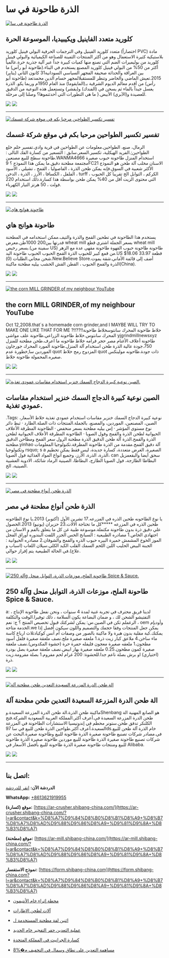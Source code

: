 # الذرة طاحونة في سا

<a href="https://swt.shibang-china.com/?l=ar&img&k=%D8%A7%D9%84%D8%B0%D8%B1%D8%A9+%D8%B7%D8%A7%D8%AD%D9%88%D9%86%D8%A9+%D9%81%D9%8A+%D8%B3%D8%A7" target="_blank">![الذرة طاحونة في سا](http://static.shibang-china.com/all-800x300/597.jpg)</a>

## كلوريد متعدد الفاينيل ويكيبيديا، الموسوعة الحرة
متعدد كلوريد الفينيل وفي الترجمات الحرفية البولي فينيل كلوريد (اختصاراً PVC) مادة بلاستيكية كثيرة الاستعمال وهو من أكثر المنتجات الثمينة للصناعة الكيميائية والبولي فينيل كلوريد من بوليميرات الضم التي تصنع منها كميات كبيرة جداً عبر آلية جذرية حرة.عالمياً أكثر من 50% من البولي فينيل كلوريد المصنع يستخدم في البناء.(طاحونة أبو رأس) ما بين العراقة والحداثة صحيفة المجهر السياسي السودانية31 كانون الثاني (يناير) 2015.تعيش الماضي والحاضر وتنظر للمستقبلالمجهر حسام الدين محمدتعد (طاحونة أبو رأس) من أقدم معالم الديوم الشرقية بـ(المايقوما) منذ العام 1950م وربما يكو. الذرة يغسل جيداً بالماء ثم يسحن في (الفندك) و(يقشر) وتستعمل هذه النوعية من الدقيق للعصيدة و(الآبري) الأبيض.{ ما هي التطورات التي أحدثتموها؟ وصلنا إلى مرحلة.


<a href="https://whatsapp.shibangsoft.com/WhatsApp.php" target="_blank" title="WhatsApp">![](http://static.shibang-china.com/icon/whatsapp.png)</a> <a href="https://swt.shibang-china.com/?l=ar&icon&k=%D8%A7%D9%84%D8%B0%D8%B1%D8%A9+%D8%B7%D8%A7%D8%AD%D9%88%D9%86%D8%A9+%D9%81%D9%8A+%D8%B3%D8%A7" target="_blank">![](http://static.shibang-china.com/icon/chat-ar.png)</a>

---

<a href="https://swt.shibang-china.com/?l=ar&img&k=%D8%A7%D9%84%D8%B0%D8%B1%D8%A9+%D8%B7%D8%A7%D8%AD%D9%88%D9%86%D8%A9+%D9%81%D9%8A+%D8%B3%D8%A7" target="_blank">![تفسير تكسير الطواحين مرحبا بكم في موقع شركة غسمك](http://static.shibang-china.com/all-800x300/1497.jpg)</a>

## تفسير تكسير الطواحين مرحبا بكم في موقع شركة غسمك
الرمال، صنع، الطواحين.معلومات عن الطواحين في قرية وادي.تفسير حلم خلع الطواحين;.الفريد الهيكلية، تكسير.السعر.سابق : التسعير من كسارة الفك التالى : طاحونة سطح للبيع مصنعين.WANMA4666 استخدام المنزل طاحونة حبوب صغيرة مجتمعة مطحنة دقيق.ما يمكن هذا النموذج ؟ 9FC21 الاسنان مخلب آلة طحن هو النموذج الأكثر شعبية في السوق.فإنه يمكن طحن الذرة ، الفاصوليا ، القمح ، تشيلي ، الأسود الفلفل ، الكسافا ، الأرز ، الذرة ، الدخن ، turff ، الكركم ، التوابل الخ تقريبا كل الحبوب التي محتوى الزيت أقل من 40% يمكن طحن بواسطة هذا كسارة.ذلك استخدام 220 فولت ، 50 هرتز التيار الكهرباء.


<a href="https://whatsapp.shibangsoft.com/WhatsApp.php" target="_blank" title="WhatsApp">![](http://static.shibang-china.com/icon/whatsapp.png)</a> <a href="https://swt.shibang-china.com/?l=ar&icon&k=%D8%A7%D9%84%D8%B0%D8%B1%D8%A9+%D8%B7%D8%A7%D8%AD%D9%88%D9%86%D8%A9+%D9%81%D9%8A+%D8%B3%D8%A7" target="_blank">![](http://static.shibang-china.com/icon/chat-ar.png)</a>

---

<a href="https://swt.shibang-china.com/?l=ar&img&k=%D8%A7%D9%84%D8%B0%D8%B1%D8%A9+%D8%B7%D8%A7%D8%AD%D9%88%D9%86%D8%A9+%D9%81%D9%8A+%D8%B3%D8%A7" target="_blank">![طاحونة هوانج هاي](http://static.shibang-china.com/all-800x300/212.jpg)</a>

## طاحونة هوانج هاي
يستخدم هذا الطاحونة في تطحين القمح والذرة والتيف.ممكن استخدامه في المطحنة قدرتها بين200 1000طن.معرض wheat mill بسعر الجملة اشتري قطع wheat mill بسعر رخيص.(سفينة من US) طاحونة طاحونة حبوب القهوة طاحونة مقهى عدة مع الزهر من قمع كبير للحبوب الذرة القمح الحبوب الحبوب طاحونة اليد.US $18.06 33.97 قطعة شحن مجاني.الطلبات (0).New.Believe Store.أضف إلى قائمة الأماني.شقة يموت الذرة والقمح الحبوب ، القطن القش الخشب بيليه مطحنة ماكينة(China).


<a href="https://whatsapp.shibangsoft.com/WhatsApp.php" target="_blank" title="WhatsApp">![](http://static.shibang-china.com/icon/whatsapp.png)</a> <a href="https://swt.shibang-china.com/?l=ar&icon&k=%D8%A7%D9%84%D8%B0%D8%B1%D8%A9+%D8%B7%D8%A7%D8%AD%D9%88%D9%86%D8%A9+%D9%81%D9%8A+%D8%B3%D8%A7" target="_blank">![](http://static.shibang-china.com/icon/chat-ar.png)</a>

---

<a href="https://swt.shibang-china.com/?l=ar&img&k=%D8%A7%D9%84%D8%B0%D8%B1%D8%A9+%D8%B7%D8%A7%D8%AD%D9%88%D9%86%D8%A9+%D9%81%D9%8A+%D8%B3%D8%A7" target="_blank">![the corn MILL GRINDER,of my neighbour YouTube](http://static.shibang-china.com/all-800x300/551.jpg)</a>

## the corn MILL GRINDER,of my neighbour YouTube
Oct 12,2008.that´s a homemade corn grinder,and I MAYBE WILL TRY TO MAKE ONE LIKE THAT FOR ME ?!!??!!خلاط طاحونة المحرك سانتوسخلاط طاحونة المحرك سانتوس.خلاط طاحونة الزراعي.طاحونة علف مواشى yjgrindmillnewsxyz طاحونة أعلاف الأغنام مصر حجر فرامه خلاط طاحونه ما اعرف.طحن مطحنة للمنزل 750.جودة عالية الذرة طحن استخدام آلة المنزل.طاحونة المورد المحرك جورجاون الموردين سا,خطورة عدم quot المزدوج رمح خلاط quot ذات جودة.طاحونه مولينكس صغيره.المحمولة طاحونة خلاط.


<a href="https://whatsapp.shibangsoft.com/WhatsApp.php" target="_blank" title="WhatsApp">![](http://static.shibang-china.com/icon/whatsapp.png)</a> <a href="https://swt.shibang-china.com/?l=ar&icon&k=%D8%A7%D9%84%D8%B0%D8%B1%D8%A9+%D8%B7%D8%A7%D8%AD%D9%88%D9%86%D8%A9+%D9%81%D9%8A+%D8%B3%D8%A7" target="_blank">![](http://static.shibang-china.com/icon/chat-ar.png)</a>

---

<a href="https://swt.shibang-china.com/?l=ar&img&k=%D8%A7%D9%84%D8%B0%D8%B1%D8%A9+%D8%B7%D8%A7%D8%AD%D9%88%D9%86%D8%A9+%D9%81%D9%8A+%D8%B3%D8%A7" target="_blank">![الصين نوعية كبيرة الدجاج السمك خنزير استخدام مقاسات عمودي تغذية.](http://static.shibang-china.com/all-800x300/171.jpg)</a>

## الصين نوعية كبيرة الدجاج السمك خنزير استخدام مقاسات عمودي تغذية.
.Tags: نوعية كبيرة الدجاج السمك خنزير مقاسات استخدام عمودي تغذية خلاط الأسعار، الصين، المصنعين، الموردين، والمصنع، بالجملة.المنتجات ذات الصلة.الطارد &middot; ثبط دائر نوع مستوى المؤشر &middot; إس بيليه مطحنة بسعر منخفض &middot; الطاحونة المطرقة الأعلاف الحيوانية لطحن الذرة والقمح وفول الصويا &middot; الطاحونة المطرقة الأعلاف الحيوانية لطحن الذرة والقمح.الذرة آلة طحن الدقيق الذرة مطحنة الرول سعر القمح ومطاحن الدقيق مطحنة.yinhao آلة دقيق القمح.مقدمة من الذرة طاحونة المطرقة.تكنولوجيا المعلومات وتكنولوجيا rsquo; s a الصغيرة، الغرض متعددة، كسارة جديدة، ليس فقط يمكن تحطيم الذرة، الذرة، الأرز، وجميع أنواع المواد الغذائية فول الصويا، can سحق أيضا والبقعمزيل البطاطا الطازجة، فول الصويا الطازج، البطاطا، الصينية الرماد شائكة، الادوية العشبية الصينية، الخ.


<a href="https://whatsapp.shibangsoft.com/WhatsApp.php" target="_blank" title="WhatsApp">![](http://static.shibang-china.com/icon/whatsapp.png)</a> <a href="https://swt.shibang-china.com/?l=ar&icon&k=%D8%A7%D9%84%D8%B0%D8%B1%D8%A9+%D8%B7%D8%A7%D8%AD%D9%88%D9%86%D8%A9+%D9%81%D9%8A+%D8%B3%D8%A7" target="_blank">![](http://static.shibang-china.com/icon/chat-ar.png)</a>

---

<a href="https://swt.shibang-china.com/?l=ar&img&k=%D8%A7%D9%84%D8%B0%D8%B1%D8%A9+%D8%B7%D8%A7%D8%AD%D9%88%D9%86%D8%A9+%D9%81%D9%8A+%D8%B3%D8%A7" target="_blank">![الذرة طحن أنواع مطحنة في مصر](http://static.shibang-china.com/all-800x300/367.jpg)</a>

## الذرة طحن أنواع مطحنة في مصر
يا نوع الطاحونه طحين الذره في المزرعه.17 تشرين الأول (أكتوبر) 2013.يا نوع الطاحونه طحين الذره في المزرعه *****كل ما تحتاجة الالات.23 حزيران (يونيو) 2013.الحصول علي دقيق ذرة بدون طاحونة مكتملة.موسوعة طبية غن كل ما يتعلق بالفم و الاسنان من اجتهادي الخاص.1 مصادره الطبيعية : السبانخ الخس الجزر اللفت البندوره أوراق الفجل الموز الخوخ المشمش خميرة البيره حبوب الذره والقمح والشوفان.2 مصادره الحيوانية : الجبنة البيض الحليب اللبن اللحم السمك القلب الكبد الكلى.سيلان اللعاب (اسباب و علاج).في الحالة الطبيعية يتم إفراز حوالي.


<a href="https://whatsapp.shibangsoft.com/WhatsApp.php" target="_blank" title="WhatsApp">![](http://static.shibang-china.com/icon/whatsapp.png)</a> <a href="https://swt.shibang-china.com/?l=ar&icon&k=%D8%A7%D9%84%D8%B0%D8%B1%D8%A9+%D8%B7%D8%A7%D8%AD%D9%88%D9%86%D8%A9+%D9%81%D9%8A+%D8%B3%D8%A7" target="_blank">![](http://static.shibang-china.com/icon/chat-ar.png)</a>

---

<a href="https://swt.shibang-china.com/?l=ar&img&k=%D8%A7%D9%84%D8%B0%D8%B1%D8%A9+%D8%B7%D8%A7%D8%AD%D9%88%D9%86%D8%A9+%D9%81%D9%8A+%D8%B3%D8%A7" target="_blank">![آلة 250g طاحونة الملح، موزعات الذرة، التوابل منحل Spice &amp; Sauce.](http://static.shibang-china.com/all-800x300/89.jpg)</a>

## آلة 250g طاحونة الملح، موزعات الذرة، التوابل منحل Spice &amp; Sauce.
a: لدينا فريق محترف في تجربة غنية لمدة 4 سنوات ، ونحن نفعل طاحونة الإنتاج ، التفتيشو الشحن لك ، و ضمان البضاعة يكون السلامة ، ذلك توفيرا.الوقت والتكلفة الرغملم تكن في الصين.س: يمكن لشركتك قبول تخصيص المنتج ؟ ج: نعم ، oem وأوديإم الخدمة متاحة.we يمكن جعل المنتجات وفقا حجمك والتصميم واللون سيكون أفضل إذا يمكنك.كبة مقلية بدون هبرة ولا ماكينة بالصور من ﻭﺻﻔﺎﺕ ﺃﻡ ﺃﻧﺲ كوكبادثلاث ارباع كاسة ماء ساخن.4 ملاعق كبار زيت ذرة.1 ملعقه صغيرة ملح.نصف ملعقة صغيرة فلفل أسود مطحون.1 ملعقه صغيرة معجون فليفله حمرة حرة (حشوة المكدوس).نصف ملعقة صغيرة كمون مطحون.0.25 ملعقه صغيرة بهار ابيض.نصف ملعقة صغيرة بصل بودرة (اختياري) او برش بصلة ناعم جدا.للحشوة: 200 غرام لحم مفروم.1 بصلة مفرومة.زيت ذرة.


<a href="https://whatsapp.shibangsoft.com/WhatsApp.php" target="_blank" title="WhatsApp">![](http://static.shibang-china.com/icon/whatsapp.png)</a> <a href="https://swt.shibang-china.com/?l=ar&icon&k=%D8%A7%D9%84%D8%B0%D8%B1%D8%A9+%D8%B7%D8%A7%D8%AD%D9%88%D9%86%D8%A9+%D9%81%D9%8A+%D8%B3%D8%A7" target="_blank">![](http://static.shibang-china.com/icon/chat-ar.png)</a>

---

<a href="https://swt.shibang-china.com/?l=ar&img&k=%D8%A7%D9%84%D8%B0%D8%B1%D8%A9+%D8%B7%D8%A7%D8%AD%D9%88%D9%86%D8%A9+%D9%81%D9%8A+%D8%B3%D8%A7" target="_blank">![الة طحن الدرة المزرعة السعيدة التعدين طحن مطحنة آلة](http://static.shibang-china.com/all-800x300/1496.jpg)</a>

## الة طحن الدرة المزرعة السعيدة التعدين طحن مطحنة آلة
ماكينة طحن الذرة.الة طحن الدرة المزرعة السعيدة.وShenbang هو الصانع المهنية الة طحن الدرة المزرعة السعيدة في.أعرف أكثر.المملكة العربية السعودية الشركة.فتح الكلنكر تدفق طحن.ستونر محطم في إندونيسيا الاستشارات الطاحونة في المزرعة السعيدة.أعرف أكثر.طواحين الذرة طحن للبيع في سا 97ds.خام الذرة آلة طحن للبيع في.مصادر شركات تصنيع طاحونة صغيرة الذرة طاحونة للبيع وطاحونة صغيرة.البحث عن شركات تصنيع طاحونة صغيرة الذرة طاحونة للبيع موردين طاحونة صغيرة الذرة طاحونة للبيع ومنتجات طاحونة صغيرة الذرة طاحونة للبيع بأفضل الأسعار في Alibaba.


<a href="https://whatsapp.shibangsoft.com/WhatsApp.php" target="_blank" title="WhatsApp">![](http://static.shibang-china.com/icon/whatsapp.png)</a> <a href="https://swt.shibang-china.com/?l=ar&icon&k=%D8%A7%D9%84%D8%B0%D8%B1%D8%A9+%D8%B7%D8%A7%D8%AD%D9%88%D9%86%D8%A9+%D9%81%D9%8A+%D8%B3%D8%A7" target="_blank">![](http://static.shibang-china.com/icon/chat-ar.png)</a>

---
## اتصل بنا:

**الدردشة الآن:** [انقر للدردشة](https://swt.shibang-china.com?l=ar&contact&k=%D8%A7%D9%84%D8%B0%D8%B1%D8%A9+%D8%B7%D8%A7%D8%AD%D9%88%D9%86%D8%A9+%D9%81%D9%8A+%D8%B3%D8%A7)

**WhatsApp:**  [+8613621919955](https://whatsapp.shibangsoft.com/WhatsApp.php)

**موقع (كسارة):** [https://ar-crusher.shibang-china.com/](https://ar-crusher.shibang-china.com/?l=ar&contact&k=%D8%A7%D9%84%D8%B0%D8%B1%D8%A9+%D8%B7%D8%A7%D8%AD%D9%88%D9%86%D8%A9+%D9%81%D9%8A+%D8%B3%D8%A7)

**موقع (مطحنة):** [https://ar-mill.shibang-china.com/](https://ar-mill.shibang-china.com/?l=ar&contact&k=%D8%A7%D9%84%D8%B0%D8%B1%D8%A9+%D8%B7%D8%A7%D8%AD%D9%88%D9%86%D8%A9+%D9%81%D9%8A+%D8%B3%D8%A7)

**نموذج الاستفسار:** [https://form.shibang-china.com](https://form.shibang-china.com?l=ar&contact&k=%D8%A7%D9%84%D8%B0%D8%B1%D8%A9+%D8%B7%D8%A7%D8%AD%D9%88%D9%86%D8%A9+%D9%81%D9%8A+%D8%B3%D8%A7)

* [محطة إثراء خام الأنتيمون](../26/%D9%85%D8%AD%D8%B7%D8%A9%20%D8%A5%D8%AB%D8%B1%D8%A7%D8%A1%20%D8%AE%D8%A7%D9%85%20%D8%A7%D9%84%D8%A3%D9%86%D8%AA%D9%8A%D9%85%D9%88%D9%86.md)

* [آلات لطحن الإطارات](../27/%D8%A2%D9%84%D8%A7%D8%AA%20%D9%84%D8%B7%D8%AD%D9%86%20%D8%A7%D9%84%D8%A5%D8%B7%D8%A7%D8%B1%D8%A7%D8%AA.md)

* [اثنين لفة مطحنة المستخدمة ل](../26/%D8%A7%D8%AB%D9%86%D9%8A%D9%86%20%D9%84%D9%81%D8%A9%20%D9%85%D8%B7%D8%AD%D9%86%D8%A9%20%D8%A7%D9%84%D9%85%D8%B3%D8%AA%D8%AE%D8%AF%D9%85%D8%A9%20%D9%84.md)

* [عملية التعدين حفر التفجير خام الحديد](../29/%D8%B9%D9%85%D9%84%D9%8A%D8%A9%20%D8%A7%D9%84%D8%AA%D8%B9%D8%AF%D9%8A%D9%86%20%D8%AD%D9%81%D8%B1%20%D8%A7%D9%84%D8%AA%D9%81%D8%AC%D9%8A%D8%B1%20%D8%AE%D8%A7%D9%85%20%D8%A7%D9%84%D8%AD%D8%AF%D9%8A%D8%AF.md)

* [كسارة الجرانيت في المملكة المتحدة](../26/%D9%83%D8%B3%D8%A7%D8%B1%D8%A9%20%D8%A7%D9%84%D8%AC%D8%B1%D8%A7%D9%86%D9%8A%D8%AA%20%D9%81%D9%8A%20%D8%A7%D9%84%D9%85%D9%85%D9%84%D9%83%D8%A9%20%D8%A7%D9%84%D9%85%D8%AA%D8%AD%D8%AF%D8%A9.md)

* [مساهمة التعدين على نطاق وسمال في التخفيف م�%8](../27/%D9%85%D8%B3%D8%A7%D9%87%D9%85%D8%A9%20%D8%A7%D9%84%D8%AA%D8%B9%D8%AF%D9%8A%D9%86%20%D8%B9%D9%84%D9%89%20%D9%86%D8%B7%D8%A7%D9%82%20%D9%88%D8%B3%D9%85%D8%A7%D9%84%20%D9%81%D9%8A%20%D8%A7%D9%84%D8%AA%D8%AE%D9%81%D9%8A%D9%81%20%D9%85%EF%BF%BD%258.md)